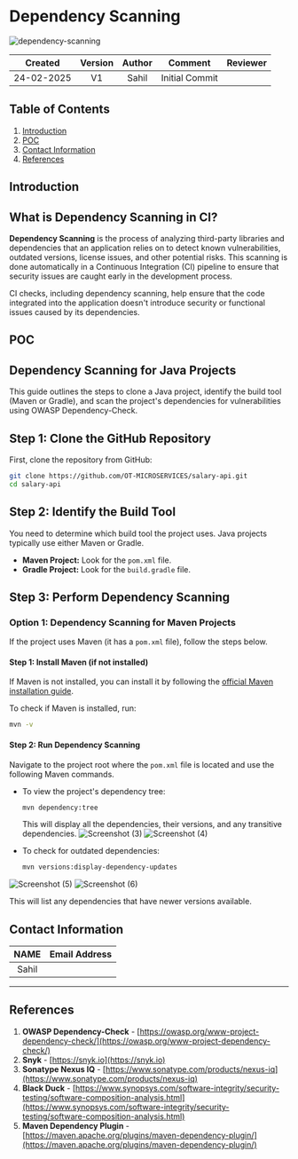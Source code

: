 # Dependency Scanning

![dependency-scanning](https://github.com/user-attachments/assets/4220ebf9-ff06-4651-a8f4-5a723fb8135d)

| **Created**     | **Version**   | **Author** | **Comment**       | **Reviewer**      |
|:----------------:|:-------------:|:-----------:|:------------------:|:-----------------:|
| 24-02-2025       | V1            | Sahil        | Initial Commit   |                   |

## Table of Contents


1. [Introduction](#introduction)
2. [POC](#poc)
3. [Contact Information](#contact-information)
4. [References](#references)


## Introduction


## What is Dependency Scanning in CI?

**Dependency Scanning** is the process of analyzing third-party libraries and dependencies that an application relies on to detect known vulnerabilities, outdated versions, license issues, and other potential risks. This scanning is done automatically in a Continuous Integration (CI) pipeline to ensure that security issues are caught early in the development process.

CI checks, including dependency scanning, help ensure that the code integrated into the application doesn't introduce security or functional issues caused by its dependencies.

## POC


## Dependency Scanning for Java Projects

This guide outlines the steps to clone a Java project, identify the build tool (Maven or Gradle), and scan the project's dependencies for vulnerabilities using OWASP Dependency-Check.

## Step 1: Clone the GitHub Repository

First, clone the repository from GitHub:



```bash
git clone https://github.com/OT-MICROSERVICES/salary-api.git
cd salary-api
```

## Step 2: Identify the Build Tool

You need to determine which build tool the project uses. Java projects typically use either Maven or Gradle.

- **Maven Project:** Look for the `pom.xml` file.
- **Gradle Project:** Look for the `build.gradle` file.

## Step 3: Perform Dependency Scanning

### Option 1: Dependency Scanning for Maven Projects

If the project uses Maven (it has a `pom.xml` file), follow the steps below.

#### Step 1: Install Maven (if not installed)

If Maven is not installed, you can install it by following the [official Maven installation guide](https://maven.apache.org/install.html).

To check if Maven is installed, run:

```bash
mvn -v
```

#### Step 2: Run Dependency Scanning

Navigate to the project root where the `pom.xml` file is located and use the following Maven commands.

- To view the project's dependency tree:

  ```bash
  mvn dependency:tree
  ```

  This will display all the dependencies, their versions, and any transitive dependencies.
![Screenshot (3)](https://github.com/user-attachments/assets/c0996808-0440-4926-9344-2c4e207ef805)
![Screenshot (4)](https://github.com/user-attachments/assets/c5a7216d-0609-465c-b945-2ad76e70d5b5)

- To check for outdated dependencies:

  ```bash
  mvn versions:display-dependency-updates
  ```
![Screenshot (5)](https://github.com/user-attachments/assets/bc0133f3-a303-4eb2-ae7e-d86f162faafe)
![Screenshot (6)](https://github.com/user-attachments/assets/453e12d2-e2a1-4278-af7c-54292da7f0eb)

  This will list any dependencies that have newer versions available.




## Contact Information

|    NAME           |   Email Address                       |
|:-----------------:|:-------------------------------------:|
|Sahil  | 

---


## References

1. **OWASP Dependency-Check** - [https://owasp.org/www-project-dependency-check/](https://owasp.org/www-project-dependency-check/)
2. **Snyk** - [https://snyk.io](https://snyk.io)
3. **Sonatype Nexus IQ** - [https://www.sonatype.com/products/nexus-iq](https://www.sonatype.com/products/nexus-iq)
4. **Black Duck** - [https://www.synopsys.com/software-integrity/security-testing/software-composition-analysis.html](https://www.synopsys.com/software-integrity/security-testing/software-composition-analysis.html)
5. **Maven Dependency Plugin** - [https://maven.apache.org/plugins/maven-dependency-plugin/](https://maven.apache.org/plugins/maven-dependency-plugin/)
